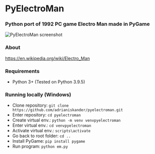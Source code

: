# PyElectroMan
### Python port of 1992 PC game Electro Man made in PyGame

![PyElectroMan screenshot](https://adrianiskander.com/img/pyelectroman.png)

### About
https://en.wikipedia.org/wiki/Electro_Man

### Requirements
- Python 3+ (Tested on Python 3.9.5)

### Running locally (Windows)
- Clone repository: ```git clone https://github.com/adrianiskander/pyelectroman.git```
- Enter repository: ```cd pyelectroman```
- Create virtual env.: ```python -m venv venvpyelectroman```
- Enter virtual env.: ```cd venvpyelectroman```
- Activate virtual env.: ```scripts\activate```
- Go back to root folder: ```cd ..```
- Install PyGame: ```pip install pygame```
- Run program: ```python em.py```
